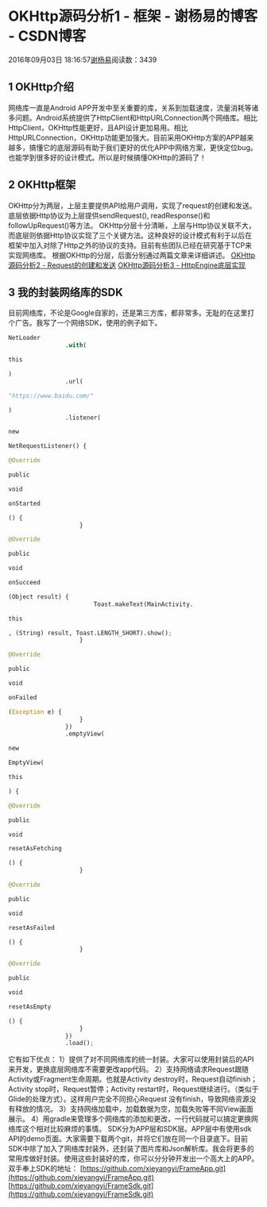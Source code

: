 
# OKHttp源码分析1 - 框架 - 谢杨易的博客 - CSDN博客

2016年09月03日 18:16:57[谢杨易](https://me.csdn.net/u013510838)阅读数：3439



## 1 OKHttp介绍
网络库一直是Android APP开发中至关重要的库，关系到加载速度，流量消耗等诸多问题。Android系统提供了HttpClient和HttpURLConnection两个网络库。相比HttpClient，OKHttp性能更好，且API设计更加易用。相比HttpURLConnection，OKHttp功能更加强大。目前采用OKHttp方案的APP越来越多，搞懂它的底层源码有助于我们更好的优化APP中网络方案，更快定位bug。也能学到很多好的设计模式。所以是时候搞懂OKHttp的源码了！
## 2 OKHttp框架
OKHttp分为两层，上层主要提供API给用户调用，实现了request的创建和发送。底层依据Http协议为上层提供sendRequest(), readResponse()和followUpRequest()等方法。
OKHttp分层十分清晰，上层与Http协议关联不大，而底层则依据Http协议实现了三个关键方法。这种良好的设计模式有利于以后在框架中加入对除了Http之外的协议的支持。目前有些团队已经在研究基于TCP来实现网络库。
根据OKHttp的分层，后面分别通过两篇文章来详细讲述。
[OKHttp源码分析2 - Request的创建和发送](http://blog.csdn.net/u013510838/article/details/52424649)
[OKHttp源码分析3 - HttpEngine底层实现](http://blog.csdn.net/u013510838/article/details/52431516)
## 3 我的封装网络库的SDK
目前网络库，不论是Google自家的，还是第三方库，都非常多。无耻的在这里打个广告。我写了一个网络SDK，使用的例子如下。
```python
NetLoader
                .with(
```
```python
this
```
```python
)
                .url(
```
```python
"https://www.baidu.com/"
```
```python
)
                .listener(
```
```python
new
```
```python
NetRequestListener() {
```
```python
@Override
```
```python
public
```
```python
void
```
```python
onStarted
```
```python
() {
                    }
```
```python
@Override
```
```python
public
```
```python
void
```
```python
onSucceed
```
```python
(Object result) {
                        Toast.makeText(MainActivity.
```
```python
this
```
```python
, (String) result, Toast.LENGTH_SHORT).show();
                    }
```
```python
@Override
```
```python
public
```
```python
void
```
```python
onFailed
```
```python
(Exception e) {
                    }
                })
                .emptyView(
```
```python
new
```
```python
EmptyView(
```
```python
this
```
```python
) {
```
```python
@Override
```
```python
public
```
```python
void
```
```python
resetAsFetching
```
```python
() {
                    }
```
```python
@Override
```
```python
public
```
```python
void
```
```python
resetAsFailed
```
```python
() {
                    }
```
```python
@Override
```
```python
public
```
```python
void
```
```python
resetAsEmpty
```
```python
() {
                    }
                })
                .load();
```
它有如下优点：
1）提供了对不同网络库的统一封装。大家可以使用封装后的API来开发，更换底层网络库不需要更改app代码。
2）支持网络请求Request跟随Activity或Fragment生命周期。也就是Activity destroy时，Request自动finish；Activity stop时，Request暂停；Activity restart时，Request继续进行。（类似于Glide的处理方式）。这样用户完全不同担心Request 没有finish，导致网络资源没有释放的情况。
3）支持网络加载中，加载数据为空，加载失败等不同View画面展示。
4）用gradle来管理多个网络库的添加和更改，一行代码就可以搞定更换网络库这个相对比较麻烦的事情。
SDK分为APP层和SDK层。APP层中有使用sdk API的demo页面。大家需要下载两个git，并将它们放在同一个目录底下。目前SDK中除了加入了网络库封装外，还封装了图片库和Json解析库。我会将更多的常用库做好封装。使用这些封装好的库，你可以分分钟开发出一个高大上的APP。
双手奉上SDK的地址：
[https://github.com/xieyangyi/FrameApp.git](https://github.com/xieyangyi/FrameApp.git)
[https://github.com/xieyangyi/FrameSdk.git](https://github.com/xieyangyi/FrameSdk.git)

